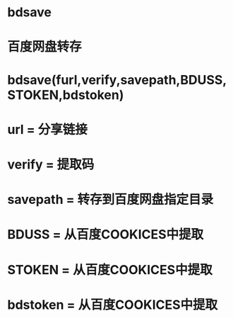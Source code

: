 # bdsave
# 百度网盘转存
# bdsave(furl,verify,savepath,BDUSS,STOKEN,bdstoken)
# url = 分享链接
# verify = 提取码
# savepath = 转存到百度网盘指定目录
# BDUSS = 从百度COOKICES中提取
# STOKEN = 从百度COOKICES中提取
# bdstoken = 从百度COOKICES中提取
